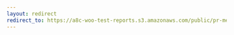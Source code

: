 ```yaml
---
layout: redirect
redirect_to: https://a8c-woo-test-reports.s3.amazonaws.com/public/pr-merge/40237/api/index.html
---
```

